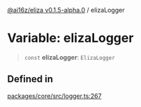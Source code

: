 [@ai16z/eliza v0.1.5-alpha.0](../index.md) / elizaLogger

# Variable: elizaLogger

> `const` **elizaLogger**: `ElizaLogger`

## Defined in

[packages/core/src/logger.ts:267](https://github.com/mufasasa/eliza/blob/main/packages/core/src/logger.ts#L267)
